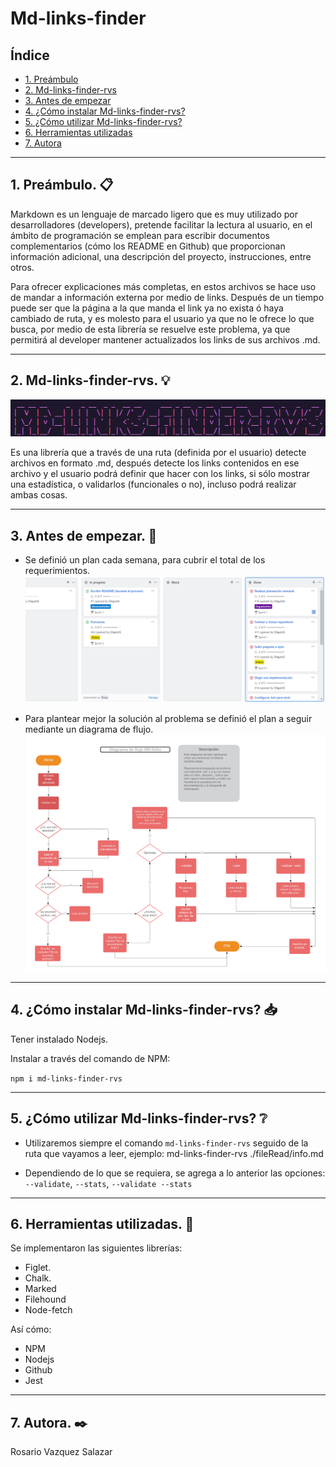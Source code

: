 # Md-links-finder

## Índice

* [1. Preámbulo](#1-preámbulo)
* [2. Md-links-finder-rvs](#2-md-links-finder-rvs)
* [3. Antes de empezar](#3-antes-de-empezar)
* [4. ¿Cómo instalar Md-links-finder-rvs?](#4-¿cómo-instalar-md-links-finder-rvs?)
* [5. ¿Cómo utilizar Md-links-finder-rvs?](#5-¿cómo-utilizar-md-links-finder-rvs?)
* [6. Herramientas utilizadas](#6-herramientas-utilizadas)
* [7. Autora](#7-autora)

***

## 1. Preámbulo. :clipboard:

Markdown es un lenguaje de marcado ligero que es muy utilizado por desarrolladores (developers), pretende facilitar la lectura al usuario, en el ámbito de programación se emplean para escribir documentos complementarios (cómo los README en Github) que proporcionan información adicional, una descripción del proyecto, instrucciones, entre otros.

Para ofrecer explicaciones más completas, en estos archivos se hace uso de mandar a información externa por medio de links. Después de un tiempo puede ser que la página a la que manda el link ya no exista ó haya cambiado de ruta, y es molesto para el usuario ya que no le ofrece lo que busca, por medio de esta librería se resuelve este problema, ya que permitirá al developer mantener actualizados los links de sus archivos .md.

***

## 2. Md-links-finder-rvs. :bulb:

![Imagen Md-links-finder-rvs](./image/Nombre-libreria.png)

Es una librería que  a través de una ruta (definida por el usuario) detecte archivos en formato .md, después detecte los links contenidos en ese archivo y el usuario podrá definir que hacer con los links, si sólo mostrar una estadística, o validarlos (funcionales o no), incluso podrá realizar ambas cosas.

***

## 3. Antes de empezar. :calendar:
* Se definió un plan cada semana, para cubrir el total de los requerimientos.
![planeacion](./image/planeacion.png)

* Para plantear mejor la solución al problema se definió el plan a seguir mediante un diagrama de flujo.
![Diagrama de flujo](./image/Diagrama-md-links.jpeg)

***

## 4. ¿Cómo instalar Md-links-finder-rvs? :inbox_tray:

Tener instalado Nodejs.

Instalar a través del comando de NPM:

`npm i md-links-finder-rvs`

***

## 5. ¿Cómo utilizar Md-links-finder-rvs? :grey_question:

* Utilizaremos siempre el comando `md-links-finder-rvs` seguido de la ruta que vayamos a leer, ejemplo:
md-links-finder-rvs ./fileRead/info.md

* Dependiendo de lo que se requiera, se agrega a lo anterior las opciones: `--validate`, `--stats`, `--validate --stats`

***

## 6. Herramientas utilizadas. :hammer:

Se implementaron las siguientes librerías: 
* Figlet.
* Chalk. 
* Marked
* Filehound
* Node-fetch

Así cómo:

* NPM
* Nodejs
* Github
* Jest

***

## 7. Autora. :black_nib:

Rosario Vazquez Salazar
